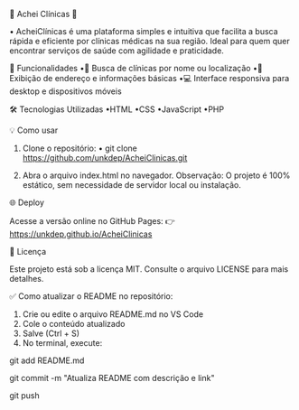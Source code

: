 🏥 Achei Clínicas 🏥

• AcheiClínicas é uma plataforma simples e intuitiva que facilita a busca rápida e eficiente por clínicas médicas na sua região. Ideal para quem quer encontrar serviços de saúde com agilidade e praticidade.



🚀 Funcionalidades
 •🔎 Busca de clínicas por nome ou localização
 •📍 Exibição de endereço e informações básicas
 •💻 Interface responsiva para desktop e dispositivos móveis



🛠️ Tecnologias Utilizadas
 •HTML
 •CSS
 •JavaScript
 •PHP



💡 Como usar
1. Clone o repositório:
• git clone https://github.com/unkdep/AcheiClinicas.git



2. Abra o arquivo index.html no navegador.
Observação: O projeto é 100% estático, sem necessidade de servidor local ou instalação.



🌐 Deploy

Acesse a versão online no GitHub Pages:
👉 https://unkdep.github.io/AcheiClinicas



📄 Licença

Este projeto está sob a licença MIT. Consulte o arquivo LICENSE para mais detalhes.



✅ Como atualizar o README no repositório:

1. Crie ou edite o arquivo README.md no VS Code
2. Cole o conteúdo atualizado
3. Salve (Ctrl + S)
4. No terminal, execute:

git add README.md

git commit -m "Atualiza README com descrição e link"

git push